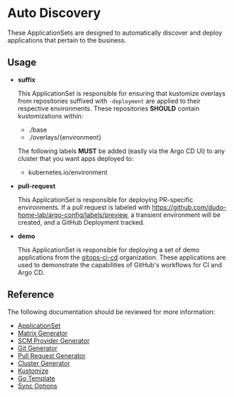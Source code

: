 # Auto Discovery

These ApplicationSets are designed to automatically discover and deploy applications that pertain to the business.

## Usage

- **suffix**

  This ApplicationSet is responsible for ensuring that kustomize overlays from repositories suffixed with `-deployment` are applied to their respective environments. These repositories **SHOULD** contain kustomizations within:

  - ./base
  - ./overlays/{environment}

  The following labels **MUST** be added (easily via the Argo CD UI) to any cluster that you want apps deployed to:

  - kubernetes.io/environment

- **pull-request**

  This ApplicationSet is responsible for deploying PR-specific environments. If a pull request is labeled with <https://github.com/dudo-home-lab/argo-config/labels/preview>, a transient environment will be created, and a GitHub Deployment tracked.

- **demo**

  This ApplicationSet is responsible for deploying a set of demo applications from the [gitops-ci-cd](https://github.com/gitops-ci-cd) organization. These applications are used to demonstrate the capabilities of GitHub's workflows for CI and Argo CD.

## Reference

The following documentation should be reviewed for more information:

- [ApplicationSet](https://argo-cd.readthedocs.io/en/latest/operator-manual/applicationset/)
- [Matrix Generator](https://argo-cd.readthedocs.io/en/latest/operator-manual/applicationset/Generators-Matrix/)
- [SCM Provider Generator](https://argo-cd.readthedocs.io/en/latest/operator-manual/applicationset/Generators-SCM-Provider/)
- [Git Generator](https://argo-cd.readthedocs.io/en/latest/operator-manual/applicationset/Generators-Git/)
- [Pull Request Generator](https://argo-cd.readthedocs.io/en/latest/operator-manual/applicationset/Generators-Pull-Request/)
- [Cluster Generator](https://argo-cd.readthedocs.io/en/latest/operator-manual/applicationset/Generators-Cluster/)
- [Kustomize](https://argo-cd.readthedocs.io/en/latest/user-guide/kustomize/)
- [Go Template](https://argo-cd.readthedocs.io/en/latest/operator-manual/applicationset/GoTemplate/)
- [Sync Options](https://argo-cd.readthedocs.io/en/latest/user-guide/sync-options/)
